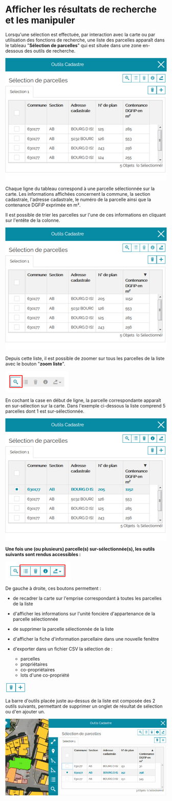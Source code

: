 # Afficher les résultats de recherche et les manipuler

Lorsqu'une sélection est effectuée, par interaction avec la carte ou par utilisation des fonctions de recherche, une liste des parcelles apparaît dans le tableau "**Sélection de parcelles**" qui est située dans une zone en-dessous des outils de recherche.

![image](./images/selectioncarte7.png)

Chaque ligne du tableau correspond à une parcelle sélectionnée sur la carte. Les informations affichées concernent la commune, la section cadastrale, l'adresse cadastrale, le numéro de la parcelle ainsi que la contenance DGFiP exprimée en m².

Il est possible de trier les parcelles sur l'une de ces informations en cliquant sur l'entête de la colonne.

![image](./images/selectioncarte8.png)

Depuis cette liste, il est possible de zoomer sur tous les parcelles de la liste avec le bouton "**zoom liste**".

![image](./images/selectioncarte10.png)

En cochant la case en début de ligne, la parcelle correspondante apparaît en sur-sélection sur la carte. Dans l'exemple ci-dessous la liste comprend 5 parcelles dont 1 est sur-sélectionnée.

![image](./images/selectioncarte9.png)

**Une fois une (ou plusieurs) parcelle(s) sur-sélectionnée(s), les outils suivants sont rendus accessibles :**

![image](./images/selectioncarte11.png)

De gauche à droite, ces boutons permettent :

- de recadrer la carte sur l'emprise correspondant à toutes les parcelles de la liste 

- d'afficher les informations sur l'unité foncière d'appartenance de la parcelle sélectionnée

- de supprimer la parcelle sélectionnée de la liste

- d'afficher la fiche d'information parcellaire dans une nouvelle fenêtre

- d'exporter dans un fichier CSV la sélection de :
  
  - parcelles
  - propriétaires
  - co-propriétaires
  - lots d'une co-propriété

![image](./images/selectioncarte12.png)

La barre d'outils placée juste au-dessus de la liste est composée des 2 outils suivants, permettant de supprimer un onglet de résultat de sélection ou d'en ajouter un.

![image](./images/selectioncarte13.gif)